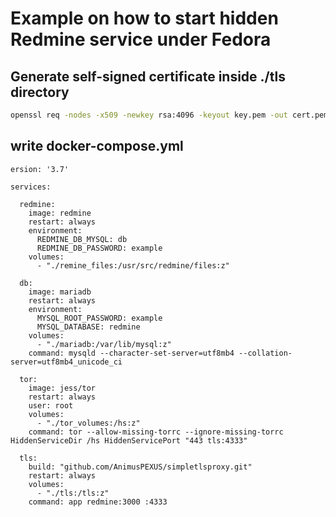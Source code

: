 # Example on how to start hidden Redmine service under Fedora

## Generate self-signed certificate inside ./tls directory

```bash
openssl req -nodes -x509 -newkey rsa:4096 -keyout key.pem -out cert.pem -days 365
```

## write docker-compose.yml

```docker-compose
ersion: '3.7'

services:

  redmine:
    image: redmine
    restart: always
    environment:
      REDMINE_DB_MYSQL: db
      REDMINE_DB_PASSWORD: example
    volumes:
      - "./remine_files:/usr/src/redmine/files:z"

  db:
    image: mariadb
    restart: always
    environment:
      MYSQL_ROOT_PASSWORD: example
      MYSQL_DATABASE: redmine
    volumes:
      - "./mariadb:/var/lib/mysql:z"
    command: mysqld --character-set-server=utf8mb4 --collation-server=utf8mb4_unicode_ci

  tor:
    image: jess/tor
    restart: always
    user: root
    volumes:
      - "./tor_volumes:/hs:z"
    command: tor --allow-missing-torrc --ignore-missing-torrc HiddenServiceDir /hs HiddenServicePort "443 tls:4333"

  tls:
    build: "github.com/AnimusPEXUS/simpletlsproxy.git"
    restart: always
    volumes:
      - "./tls:/tls:z"
    command: app redmine:3000 :4333

```
